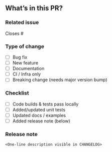## What’s in this PR?
<!-- High-level summary of the change. -->

### Related issue
Closes #<issue-number>

### Type of change
- [ ] Bug fix
- [ ] New feature
- [ ] Documentation
- [ ] CI / Infra only
- [ ] Breaking change (needs major version bump)

### Checklist
- [ ] Code builds & tests pass locally
- [ ] Added/updated unit tests
- [ ] Updated docs / examples
- [ ] Added release note (below)

### Release note
```release-note
<One-line description visible in CHANGELOG>
